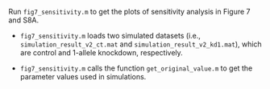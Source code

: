 Run `fig7_sensitivity.m` to get the plots of sensitivity analysis in Figure 7 and S8A.

* `fig7_sensitivity.m` loads two simulated datasets (i.e., `simulation_result_v2_ct.mat` and `simulation_result_v2_kd1.mat`), which are control and 1-allele knockdown, respectively.

* `fig7_sensitivity.m` calls the function `get_original_value.m` to get the parameter values used in simulations.
